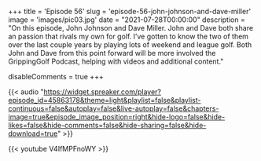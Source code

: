 +++
title = 'Episode 56'
slug = 'episode-56-john-johnson-and-dave-miller'
image = 'images/pic03.jpg'
date = "2021-07-28T00:00:00"
description = "On this episode, John Johnson and Dave Miller. John and Dave both share an passion that rivals my own for golf. I’ve gotten to know the two of them over the last couple years by playing lots of  weekend and league golf. Both John and Dave from this point forward will be more involved​ the GrippingGolf Podcast, helping with videos and additional content."

disableComments = true
+++

{{< audio "https://widget.spreaker.com/player?episode_id=45863178&theme=light&playlist=false&playlist-continuous=false&autoplay=false&live-autoplay=false&chapters-image=true&episode_image_position=right&hide-logo=false&hide-likes=false&hide-comments=false&hide-sharing=false&hide-download=true" >}}


{{< youtube V4IfMPFnoWY >}}

